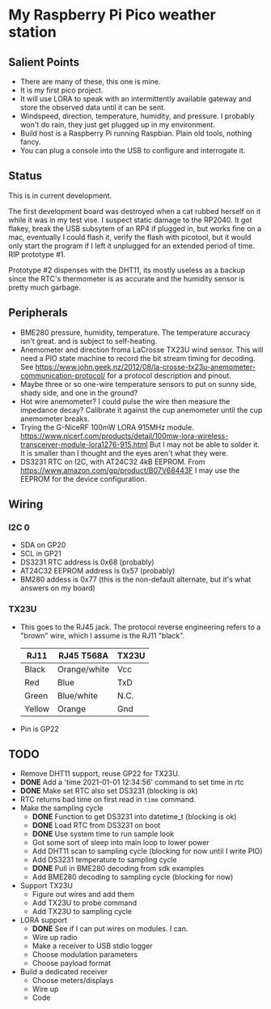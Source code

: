 # My Raspberry Pi Pico weather station

## Salient Points

- There are many of these, this one is mine.
- It is my first pico project.
- It will use LORA to speak with an intermittently available gateway
  and store the observed data until it can be sent.
- Windspeed, direction, temperature, humidity, and pressure. I probably
  won't do rain, they just get plugged up in my environment.
- Build host is a Raspberry Pi running Raspbian. Plain old tools, nothing fancy.
- You can plug a console into the USB to configure and interrogate it.

## Status

This is in current development. 

The first development board was destroyed when a cat rubbed herself on
it while it was in my test vise. I suspect static damage to the
RP2040. It got flakey, break the USB subsytem of an RP4 if plugged in,
but works fine on a mac, eventually I could flash it, verify the flash
with picotool, but it would only start the program if I left it
unplugged for an extended period of time. RIP prototype #1.

Prototype #2 dispenses with the DHT11, its mostly useless as a backup
since the RTC's thermometer is as accurate and the humidity sensor is
pretty much garbage.

## Peripherals

- BME280 pressure, humidity, temperature. The temperature accuracy isn't great.
  and is subject to self-heating.
- Anemometer and direction froma LaCrosse TX23U wind sensor. This will need
  a PIO state machine to record the bit stream timing for
  decoding. See
  https://www.john.geek.nz/2012/08/la-crosse-tx23u-anemometer-communication-protocol/
  for a protocol description and pinout.
- Maybe three or so one-wire temperature sensors to put on sunny side, shady side,
  and one in the ground?
- Hot wire anemometer? I could pulse the wire then measure the impedance decay?
  Calibrate it against the cup anemometer until the cup anemometer breaks.
- Trying the G-NiceRF 100mW LORA 915MHz module. https://www.nicerf.com/products/detail/100mw-lora-wireless-transceiver-module-lora1276-915.html But I may not be able to solder it. It is smaller than I thought and the eyes aren't what they were.
- DS3231 RTC on I2C, with AT24C32 4kB EEPROM. From https://www.amazon.com/gp/product/B07V68443F I may use the EEPROM for the device configuration.

## Wiring

### I2C 0

- SDA on GP20
- SCL in GP21
- DS3231 RTC address is 0x68 (probably)
- AT24C32 EEPROM address is 0x57 (probably)
- BM280 addess is 0x77 (this is the non-default alternate, but it's what answers on my board)

### TX23U

- This goes to the RJ45 jack. The protocol reverse engineering refers
  to a "brown" wire, which I assume is the RJ11 "black".
  
  | RJ11   | RJ45 T568A   | TX23U |
  |--------|--------------|-------|
  | Black  | Orange/white | Vcc   |
  | Red    | Blue         | TxD   |
  | Green  | Blue/white   | N.C.  |
  | Yellow | Orange       | Gnd   |

- Pin is GP22

## TODO

- Remove DHT11 support, reuse GP22 for TX23U.
- **DONE** Add a 'time 2021-01-01 12:34:56' command to set time in rtc
- **DONE** Make set RTC also set DS3231 (blocking is ok)
- RTC returns bad time on first read in `time` command.
- Make the sampling cycle
  - **DONE** Function to get DS3231 into datetime_t (blocking is ok)
  - **DONE** Load RTC from DS3231 on boot
  - **DONE** Use system time to run sample look
  - Got some sort of sleep into main loop to lower power
  - Add DHT11 scan to sampling cycle (blocking for now until I write PIO)
  - Add DS3231 temperature to sampling cycle
  - **DONE** Pull in BME280 decoding from sdk examples
  - Add BME280 decoding to sampling cycle (blocking for now)
- Support TX23U
  - Figure out wires and add them
  - Add TX23U to probe command
  - Add TX23U to sampling cycle
- LORA support
  - **DONE** See if I can put wires on modules. I can.
  - Wire up radio
  - Make a receiver to USB stdio logger
  - Choose modulation parameters
  - Choose payload format
- Build a dedicated receiver
  - Choose meters/displays
  - Wire up
  - Code
